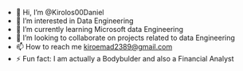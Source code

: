 - 👋 Hi, I’m @Kirolos00Daniel
- 👀 I’m interested in Data Engineering
- 🌱 I’m currently learning Microsoft data Engineering
- 💞️ I’m looking to collaborate on projects related to data Engineering
- 📫 How to reach me kiroemad2389@gmail.com
- ⚡ Fun fact: I am actually a Bodybulder and also a Financial Analyst

<!---
Kirolos00Daniel/Kirolos00Daniel is a ✨ special ✨ repository because its `README.md` (this file) appears on your GitHub profile.
You can click the Preview link to take a look at your changes.
--->
